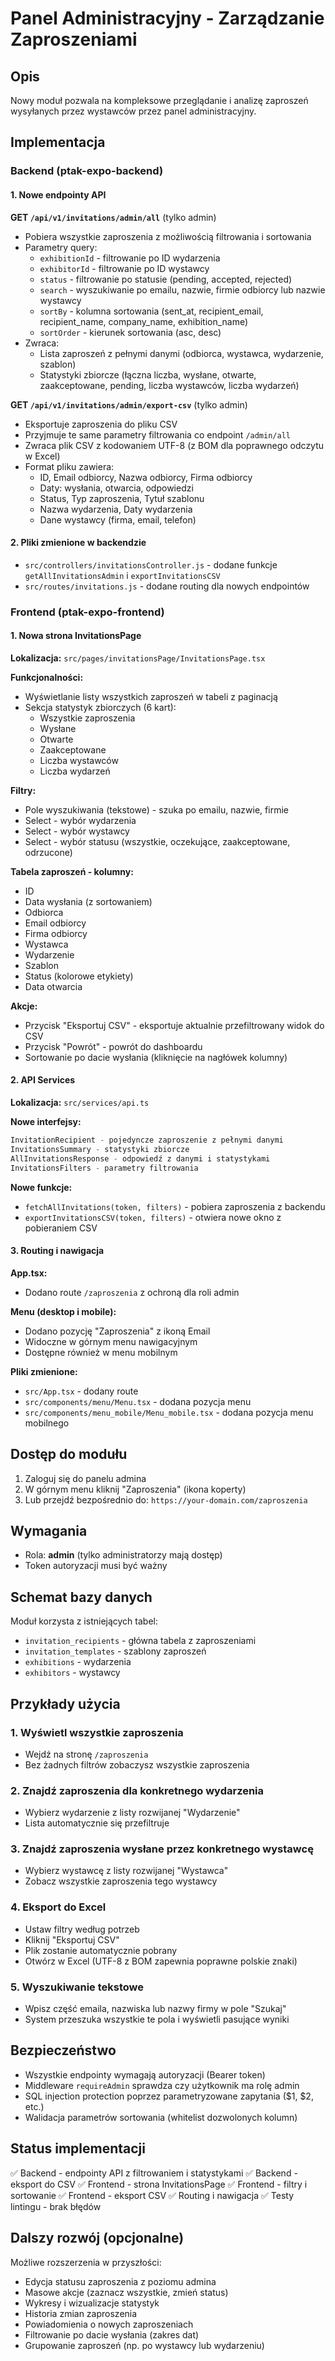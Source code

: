 # Panel Administracyjny - Zarządzanie Zaproszeniami

## Opis
Nowy moduł pozwala na kompleksowe przeglądanie i analizę zaproszeń wysyłanych przez wystawców przez panel administracyjny.

## Implementacja

### Backend (ptak-expo-backend)

#### 1. Nowe endpointy API

**GET `/api/v1/invitations/admin/all`** (tylko admin)
- Pobiera wszystkie zaproszenia z możliwością filtrowania i sortowania
- Parametry query:
  - `exhibitionId` - filtrowanie po ID wydarzenia
  - `exhibitorId` - filtrowanie po ID wystawcy
  - `status` - filtrowanie po statusie (pending, accepted, rejected)
  - `search` - wyszukiwanie po emailu, nazwie, firmie odbiorcy lub nazwie wystawcy
  - `sortBy` - kolumna sortowania (sent_at, recipient_email, recipient_name, company_name, exhibition_name)
  - `sortOrder` - kierunek sortowania (asc, desc)
- Zwraca:
  - Lista zaproszeń z pełnymi danymi (odbiorca, wystawca, wydarzenie, szablon)
  - Statystyki zbiorcze (łączna liczba, wysłane, otwarte, zaakceptowane, pending, liczba wystawców, liczba wydarzeń)

**GET `/api/v1/invitations/admin/export-csv`** (tylko admin)
- Eksportuje zaproszenia do pliku CSV
- Przyjmuje te same parametry filtrowania co endpoint `/admin/all`
- Zwraca plik CSV z kodowaniem UTF-8 (z BOM dla poprawnego odczytu w Excel)
- Format pliku zawiera:
  - ID, Email odbiorcy, Nazwa odbiorcy, Firma odbiorcy
  - Daty: wysłania, otwarcia, odpowiedzi
  - Status, Typ zaproszenia, Tytuł szablonu
  - Nazwa wydarzenia, Daty wydarzenia
  - Dane wystawcy (firma, email, telefon)

#### 2. Pliki zmienione w backendzie
- `src/controllers/invitationsController.js` - dodane funkcje `getAllInvitationsAdmin` i `exportInvitationsCSV`
- `src/routes/invitations.js` - dodane routing dla nowych endpointów

### Frontend (ptak-expo-frontend)

#### 1. Nowa strona InvitationsPage

**Lokalizacja:** `src/pages/invitationsPage/InvitationsPage.tsx`

**Funkcjonalności:**
- Wyświetlanie listy wszystkich zaproszeń w tabeli z paginacją
- Sekcja statystyk zbiorczych (6 kart):
  - Wszystkie zaproszenia
  - Wysłane
  - Otwarte
  - Zaakceptowane
  - Liczba wystawców
  - Liczba wydarzeń

**Filtry:**
- Pole wyszukiwania (tekstowe) - szuka po emailu, nazwie, firmie
- Select - wybór wydarzenia
- Select - wybór wystawcy
- Select - wybór statusu (wszystkie, oczekujące, zaakceptowane, odrzucone)

**Tabela zaproszeń - kolumny:**
- ID
- Data wysłania (z sortowaniem)
- Odbiorca
- Email odbiorcy
- Firma odbiorcy
- Wystawca
- Wydarzenie
- Szablon
- Status (kolorowe etykiety)
- Data otwarcia

**Akcje:**
- Przycisk "Eksportuj CSV" - eksportuje aktualnie przefiltrowany widok do CSV
- Przycisk "Powrót" - powrót do dashboardu
- Sortowanie po dacie wysłania (kliknięcie na nagłówek kolumny)

#### 2. API Services

**Lokalizacja:** `src/services/api.ts`

**Nowe interfejsy:**
```typescript
InvitationRecipient - pojedyncze zaproszenie z pełnymi danymi
InvitationsSummary - statystyki zbiorcze
AllInvitationsResponse - odpowiedź z danymi i statystykami
InvitationsFilters - parametry filtrowania
```

**Nowe funkcje:**
- `fetchAllInvitations(token, filters)` - pobiera zaproszenia z backendu
- `exportInvitationsCSV(token, filters)` - otwiera nowe okno z pobieraniem CSV

#### 3. Routing i nawigacja

**App.tsx:**
- Dodano route `/zaproszenia` z ochroną dla roli admin

**Menu (desktop i mobile):**
- Dodano pozycję "Zaproszenia" z ikoną Email
- Widoczne w górnym menu nawigacyjnym
- Dostępne również w menu mobilnym

**Pliki zmienione:**
- `src/App.tsx` - dodany route
- `src/components/menu/Menu.tsx` - dodana pozycja menu
- `src/components/menu_mobile/Menu_mobile.tsx` - dodana pozycja menu mobilnego

## Dostęp do modułu

1. Zaloguj się do panelu admina
2. W górnym menu kliknij "Zaproszenia" (ikona koperty)
3. Lub przejdź bezpośrednio do: `https://your-domain.com/zaproszenia`

## Wymagania

- Rola: **admin** (tylko administratorzy mają dostęp)
- Token autoryzacji musi być ważny

## Schemat bazy danych

Moduł korzysta z istniejących tabel:
- `invitation_recipients` - główna tabela z zaproszeniami
- `invitation_templates` - szablony zaproszeń
- `exhibitions` - wydarzenia
- `exhibitors` - wystawcy

## Przykłady użycia

### 1. Wyświetl wszystkie zaproszenia
- Wejdź na stronę `/zaproszenia`
- Bez żadnych filtrów zobaczysz wszystkie zaproszenia

### 2. Znajdź zaproszenia dla konkretnego wydarzenia
- Wybierz wydarzenie z listy rozwijanej "Wydarzenie"
- Lista automatycznie się przefiltruje

### 3. Znajdź zaproszenia wysłane przez konkretnego wystawcę
- Wybierz wystawcę z listy rozwijanej "Wystawca"
- Zobacz wszystkie zaproszenia tego wystawcy

### 4. Eksport do Excel
- Ustaw filtry według potrzeb
- Kliknij "Eksportuj CSV"
- Plik zostanie automatycznie pobrany
- Otwórz w Excel (UTF-8 z BOM zapewnia poprawne polskie znaki)

### 5. Wyszukiwanie tekstowe
- Wpisz część emaila, nazwiska lub nazwy firmy w pole "Szukaj"
- System przeszuka wszystkie te pola i wyświetli pasujące wyniki

## Bezpieczeństwo

- Wszystkie endpointy wymagają autoryzacji (Bearer token)
- Middleware `requireAdmin` sprawdza czy użytkownik ma rolę admin
- SQL injection protection poprzez parametryzowane zapytania ($1, $2, etc.)
- Walidacja parametrów sortowania (whitelist dozwolonych kolumn)

## Status implementacji

✅ Backend - endpointy API z filtrowaniem i statystykami
✅ Backend - eksport do CSV
✅ Frontend - strona InvitationsPage
✅ Frontend - filtry i sortowanie
✅ Frontend - eksport CSV
✅ Routing i nawigacja
✅ Testy lintingu - brak błędów

## Dalszy rozwój (opcjonalne)

Możliwe rozszerzenia w przyszłości:
- Edycja statusu zaproszenia z poziomu admina
- Masowe akcje (zaznacz wszystkie, zmień status)
- Wykresy i wizualizacje statystyk
- Historia zmian zaproszenia
- Powiadomienia o nowych zaproszeniach
- Filtrowanie po dacie wysłania (zakres dat)
- Grupowanie zaproszeń (np. po wystawcy lub wydarzeniu)

